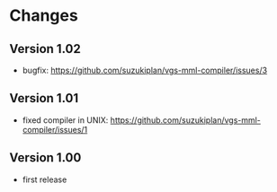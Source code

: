 # Changes

## Version 1.02
- bugfix: https://github.com/suzukiplan/vgs-mml-compiler/issues/3

## Version 1.01
- fixed compiler in UNIX: https://github.com/suzukiplan/vgs-mml-compiler/issues/1

## Version 1.00
- first release

